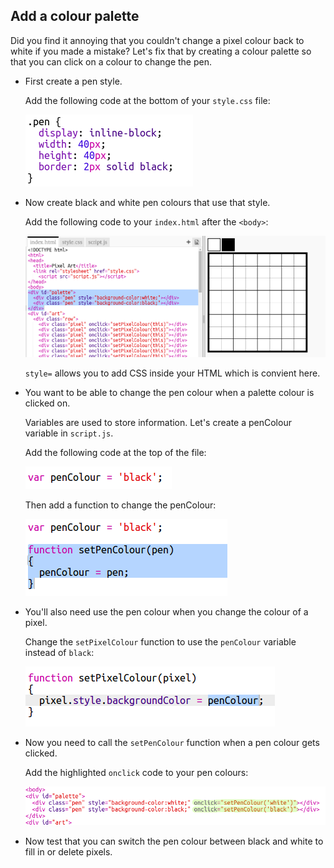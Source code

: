 ## Add a colour palette

Did you find it annoying that you couldn't change a pixel colour back to white if you made a mistake? Let's fix that by creating a colour palette so that you can click on a colour to change the pen. 

+ First create a pen style. 

	Add the following code at the bottom of your `style.css` file:

	![screenshot](images/pixel-art-pen.png)

+ Now create black and white pen colours that use that style. 

	Add the following code to your `index.html` after the `<body>`:

	![screenshot](images/pixel-art-palette.png)

	`style=` allows you to add CSS inside your HTML which is convient here. 

+ You want to be able to change the pen colour when a palette colour is clicked on. 

	Variables are used to store information. Let's create a penColour variable in `script.js`.

	Add the following code at the top of the file:

	![screenshot](images/pixel-art-pencolour.png)

	Then add a function to change the penColour:

	![screenshot](images/pixel-art-set-pen.png)

+ You'll also need use the pen colour when you change the colour of a pixel. 

	Change the `setPixelColour` function to use the `penColour` variable instead of `black`:

	 ![screenshot](images/pixel-art-use-pen.png)

+ Now you need to call the `setPenColour` function when a pen colour gets clicked. 

	Add the highlighted `onclick` code to your pen colours:

	![screenshot](images/pixel-art-palette-onclick.png)

+ Now test that you can switch the pen colour between black and white to fill in or delete pixels.





